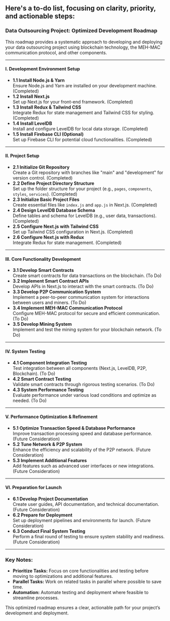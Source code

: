 ## Here's a to-do list, focusing on clarity, priority, and actionable steps:

### **Data Outsourcing Project: Optimized Development Roadmap**

This roadmap provides a systematic approach to developing and deploying your data outsourcing project using blockchain technology, the MEH-MAC communication protocol, and other components.

---

#### **I. Development Environment Setup**
   - **1.1 Install Node.js & Yarn**  
     Ensure Node.js and Yarn are installed on your development machine. (Completed)
   - **1.2 Install Next.js**  
     Set up Next.js for your front-end framework. (Completed)
   - **1.3 Install Redux & Tailwind CSS**  
     Integrate Redux for state management and Tailwind CSS for styling. (Completed)
   - **1.4 Install LevelDB**  
     Install and configure LevelDB for local data storage. (Completed)
   - **1.5 Install Firebase CLI (Optional)**  
     Set up Firebase CLI for potential cloud functionalities. (Completed)

---

#### **II. Project Setup**
   - **2.1 Initialize Git Repository**  
     Create a Git repository with branches like "main" and "development" for version control. (Completed)
   - **2.2 Define Project Directory Structure**  
     Set up the folder structure for your project (e.g., `pages`, `components`, `styles`, `services`). (Completed)
   - **2.3 Initialize Basic Project Files**  
     Create essential files like `index.js` and `app.js` in Next.js. (Completed)
   - **2.4 Design LevelDB Database Schema**  
     Define tables and schema for LevelDB (e.g., user data, transactions). (Completed)
   - **2.5 Configure Next.js with Tailwind CSS**  
     Set up Tailwind CSS configuration in Next.js. (Completed)
   - **2.6 Configure Next.js with Redux**  
     Integrate Redux for state management. (Completed)

---

#### **III. Core Functionality Development**
   - **3.1 Develop Smart Contracts**  
     Create smart contracts for data transactions on the blockchain. (To Do)
   - **3.2 Implement Smart Contract APIs**  
     Develop APIs in Next.js to interact with the smart contracts. (To Do)
   - **3.3 Develop P2P Communication System**  
     Implement a peer-to-peer communication system for interactions between users and miners. (To Do)
   - **3.4 Implement MEH-MAC Communication Protocol**  
     Configure MEH-MAC protocol for secure and efficient communication. (To Do)
   - **3.5 Develop Mining System**  
     Implement and test the mining system for your blockchain network. (To Do)

---

#### **IV. System Testing**
   - **4.1 Component Integration Testing**  
     Test integration between all components (Next.js, LevelDB, P2P, Blockchain). (To Do)
   - **4.2 Smart Contract Testing**  
     Validate smart contracts through rigorous testing scenarios. (To Do)
   - **4.3 System Performance Testing**  
     Evaluate performance under various load conditions and optimize as needed. (To Do)

---

#### **V. Performance Optimization & Refinement**
   - **5.1 Optimize Transaction Speed & Database Performance**  
     Improve transaction processing speed and database performance. (Future Consideration)
   - **5.2 Tune Network & P2P System**  
     Enhance the efficiency and scalability of the P2P network. (Future Consideration)
   - **5.3 Implement Additional Features**  
     Add features such as advanced user interfaces or new integrations. (Future Consideration)

---

#### **VI. Preparation for Launch**
   - **6.1 Develop Project Documentation**  
     Create user guides, API documentation, and technical documentation. (Future Consideration)
   - **6.2 Prepare for Deployment**  
     Set up deployment pipelines and environments for launch. (Future Consideration)
   - **6.3 Conduct Final System Testing**  
     Perform a final round of testing to ensure system stability and readiness. (Future Consideration)

---

### **Key Notes:**
- **Prioritize Tasks:** Focus on core functionalities and testing before moving to optimizations and additional features.
- **Parallel Tasks:** Work on related tasks in parallel where possible to save time.
- **Automation:** Automate testing and deployment where feasible to streamline processes.

This optimized roadmap ensures a clear, actionable path for your project’s development and deployment.
